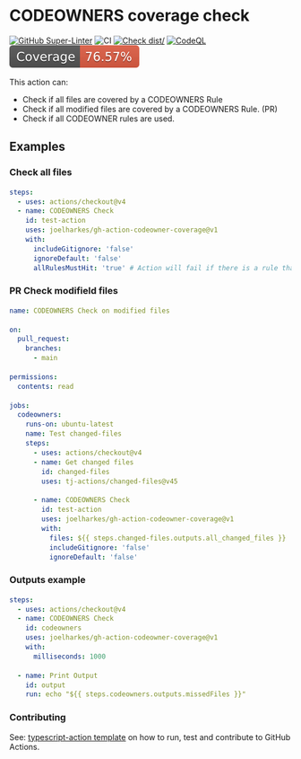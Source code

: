 # CODEOWNERS coverage check

[![GitHub Super-Linter](https://github.com/actions/typescript-action/actions/workflows/linter.yml/badge.svg)](https://github.com/super-linter/super-linter)
![CI](https://github.com/actions/typescript-action/actions/workflows/ci.yml/badge.svg)
[![Check dist/](https://github.com/actions/typescript-action/actions/workflows/check-dist.yml/badge.svg)](https://github.com/actions/typescript-action/actions/workflows/check-dist.yml)
[![CodeQL](https://github.com/actions/typescript-action/actions/workflows/codeql-analysis.yml/badge.svg)](https://github.com/actions/typescript-action/actions/workflows/codeql-analysis.yml)
[![Coverage](./badges/coverage.svg)](./badges/coverage.svg)

This action can:

- Check if all files are covered by a CODEOWNERS Rule
- Check if all modified files are covered by a CODEOWNERS Rule. (PR)
- Check if all CODEOWNER rules are used.

## Examples

### Check all files

```yaml
steps:
  - uses: actions/checkout@v4
  - name: CODEOWNERS Check
    id: test-action
    uses: joelharkes/gh-action-codeowner-coverage@v1
    with:
      includeGitignore: 'false'
      ignoreDefault: 'false'
      allRulesMustHit: 'true' # Action will fail if there is a rule that is not used.
```

### PR Check modifield files

```yaml
name: CODEOWNERS Check on modified files

on:
  pull_request:
    branches:
      - main

permissions:
  contents: read

jobs:
  codeowners:
    runs-on: ubuntu-latest
    name: Test changed-files
    steps:
      - uses: actions/checkout@v4
      - name: Get changed files
        id: changed-files
        uses: tj-actions/changed-files@v45

      - name: CODEOWNERS Check
        id: test-action
        uses: joelharkes/gh-action-codeowner-coverage@v1
        with:
          files: ${{ steps.changed-files.outputs.all_changed_files }}
          includeGitignore: 'false'
          ignoreDefault: 'false'
```

### Outputs example

```yaml
steps:
  - uses: actions/checkout@v4
  - name: CODEOWNERS Check
    id: codeowners
    uses: joelharkes/gh-action-codeowner-coverage@v1
    with:
      milliseconds: 1000

  - name: Print Output
    id: output
    run: echo "${{ steps.codeowners.outputs.missedFiles }}"
```

### Contributing

See: [typescript-action template](https://github.com/actions/typescript-action) on how to run, test and
contribute to GitHub Actions.
